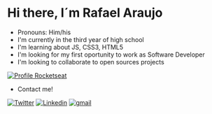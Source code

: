 # Hi there, I´m Rafael Araujo 

- Pronouns: Him/his
- I'm currently in the third year of high school
- I'm learning about JS, CSS3, HTML5
- I'm looking for my first oportunity to work as Software Developer
- I'm looking to collaborate to open sources projects



[![Profile Rocketseat](https://img.shields.io/badge/-Profile%20Rocketseat-blueviolet)](https://app.rocketseat.com.br/me/rafael-araujo-07300)


- Contact me!

[![Twitter](https://img.shields.io/badge/-Twitter-060606?style=flat&labelcolor=0D0D0D&logo=Twitter&color=white)](https://twitter.com/rafaelldev)
[![Linkedin](https://img.shields.io/badge/-Linkedin-060606?style=flat&labelcolor=0D0D0D&logo=Linkedin&color=blue)](https://linkedin.com/in/rafaelldev)
[![gmail](https://img.shields.io/badge/Gmail-D14836?style=flat&logo=Gmail&logoColor=white)](mailto:araujor.dev@gmail.com)

